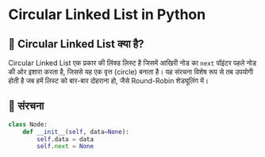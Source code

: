 # Circular Linked List in Python

## 📘 Circular Linked List क्या है?

Circular Linked List एक प्रकार की लिंक्ड लिस्ट है जिसमें आखिरी नोड का `next` पॉइंटर पहले नोड की ओर इशारा करता है, जिससे यह एक वृत्त (circle) बनाता है। यह संरचना विशेष रूप से तब उपयोगी होती है जब हमें लिस्ट को बार-बार दोहराना हो, जैसे Round-Robin शेड्यूलिंग में।

## 🧱 संरचना

```python
class Node:
    def __init__(self, data=None):
        self.data = data
        self.next = None
